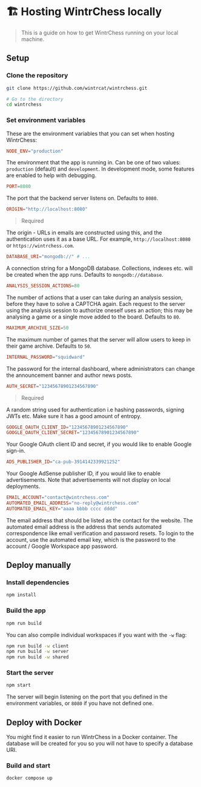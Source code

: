 # 🏗️ Hosting WintrChess locally

> This is a guide on how to get WintrChess running on your local machine.

## Setup

### Clone the repository

```sh
git clone https://github.com/wintrcat/wintrchess.git

# Go to the directory
cd wintrchess
```

### Set environment variables

These are the environment variables that you can set when hosting WintrChess:

```toml
NODE_ENV="production"
```

The environment that the app is running in. Can be one of two values: `production` (default) and `development`. In development mode, some features are enabled to help with debugging.

```toml
PORT=8080
```

The port that the backend server listens on. Defaults to `8080`.

```toml
ORIGIN="http://localhost:8080"
```
> Required

The origin - URLs in emails are constructed using this, and the authentication uses it as a base URL.
For example, `http://localhost:8080` or `https://wintrchess.com`.

```toml
DATABASE_URI="mongodb://" # ...
```

A connection string for a MongoDB database. Collections, indexes etc. will be created when the app runs. Defaults to `mongodb://database`.

```toml
ANALYSIS_SESSION_ACTIONS=80
```

The number of actions that a user can take during an analysis session, before they have to solve a CAPTCHA again. Each request to the server using the analysis session to authorize oneself uses an action; this may be analysing a game or a single move added to the board. Defaults to `80`.

```toml
MAXIMUM_ARCHIVE_SIZE=50
```

The maximum number of games that the server will allow users to keep in their game archive. Defaults to `50`.

```toml
INTERNAL_PASSWORD="squidward"
```

The password for the internal dashboard, where administrators can change the announcement banner and author news posts.

```toml
AUTH_SECRET="12345678901234567890"
```
> Required

A random string used for authentication i.e hashing passwords, signing JWTs etc. Make sure it has a good amount of entropy.

```toml
GOOGLE_OAUTH_CLIENT_ID="12345678901234567890"
GOOGLE_OAUTH_CLIENT_SECRET="12345678901234567890"
```

Your Google OAuth client ID and secret, if you would like to enable Google sign-in.

```toml
ADS_PUBLISHER_ID="ca-pub-3914142339921252"
```

Your Google AdSense publisher ID, if you would like to enable advertisements. Note that advertisements will not display on local deployments.

```toml
EMAIL_ACCOUNT="contact@wintrchess.com"
AUTOMATED_EMAIL_ADDRESS="no-reply@wintrchess.com"
AUTOMATED_EMAIL_KEY="aaaa bbbb cccc dddd"
```

The email address that should be listed as the contact for the website. The automated email address is the address that sends automated correspondence like email verification and password resets. To login to the account, use the automated email key, which is the password to the account / Google Workspace app password.

## Deploy manually

### Install dependencies

```sh
npm install
```

### Build the app

```sh
npm run build
```

You can also compile individual workspaces if you want with the `-w` flag:

```sh
npm run build -w client
npm run build -w server
npm run build -w shared
```

### Start the server

```sh
npm start
```

The server will begin listening on the port that you defined in the environment variables, or `8080` if you have not defined one.

## Deploy with Docker

You might find it easier to run WintrChess in a Docker container. The database will be created for you so you will not have to
specify a database URI.

### Build and start

```sh
docker compose up
```